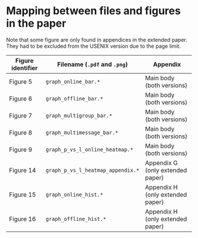 # Mapping between files and figures in the paper

Note that some figure are only found in appendices in the extended paper.
They had to be excluded from the USENIX version due to the page limit.


|Figure identifier|Filename (`.pdf` and `.png`)|Appendix|
|---|---|---|
|Figure 5|`graph_online_bar.*`|Main body (both versions)|
|Figure 6|`graph_offline_bar.*`|Main body (both versions)|
|Figure 7|`graph_multigroup_bar.*`|Main body (both versions)|
|Figure 8|`graph_multimessage_bar.*`|Main body (both versions)|
|Figure 9|`graph_p_vs_l_online_heatmap.*`|Main body (both versions)|
|Figure 14|`graph_p_vs_l_heatmap_appendix.*`|Appendix G (only extended paper)|
|Figure 15|`graph_online_hist.*`|Appendix H (only extended paper)|
|Figure 16|`graph_offline_hist.*`|Appendix H (only extended paper)|
